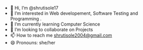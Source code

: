 - 👋 Hi, I’m @shrutisole17
- 👀 I’m interested in Web developement, Software Testing and Programming .
- 🌱 I’m currently learning Computer Science
- 💞️ I’m looking to collaborate on Projects
- 📫 How to reach me shrutisole2004@gmail.com
- 😄 Pronouns: she/her

<!---
shrutisole17/shrutisole17 is a ✨ special ✨ repository because its `README.md` (this file) appears on your GitHub profile.
You can click the Preview link to take a look at your changes.
--->
